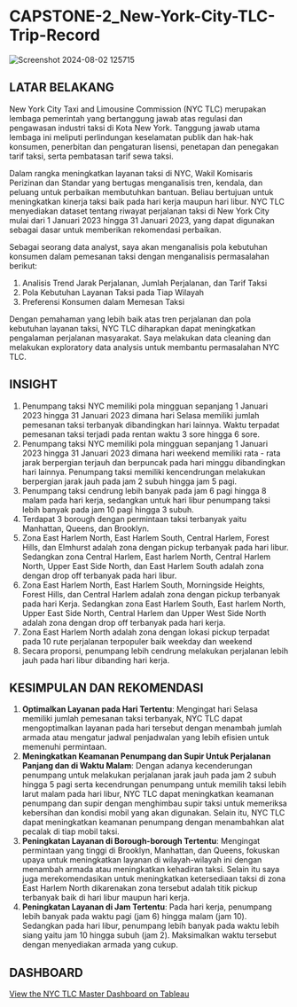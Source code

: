 # CAPSTONE-2_New-York-City-TLC-Trip-Record
![Screenshot 2024-08-02 125715](https://github.com/user-attachments/assets/b310298c-6741-44f6-a24d-efbb816d8a4f)

## LATAR BELAKANG
New York City Taxi and Limousine Commission (NYC TLC) merupakan lembaga pemerintah yang bertanggung jawab atas regulasi dan pengawasan industri taksi di Kota New York. Tanggung jawab utama lembaga ini meliputi perlindungan keselamatan publik dan hak-hak konsumen, penerbitan dan pengaturan lisensi, penetapan dan penegakan tarif taksi, serta pembatasan tarif sewa taksi.

Dalam rangka meningkatkan layanan taksi di NYC, Wakil Komisaris Perizinan dan Standar yang bertugas menganalisis tren, kendala, dan peluang untuk perbaikan membutuhkan bantuan. Beliau bertujuan untuk meningkatkan kinerja taksi baik pada hari kerja maupun hari libur. NYC TLC menyediakan dataset tentang riwayat perjalanan taksi di New York City mulai dari 1 Januari 2023 hingga 31 Januari 2023, yang dapat digunakan sebagai dasar untuk memberikan rekomendasi perbaikan.

Sebagai seorang data analyst, saya akan menganalisis pola kebutuhan konsumen dalam pemesanan taksi dengan menganalisis permasalahan berikut:

1. Analisis Trend Jarak Perjalanan, Jumlah Perjalanan, dan Tarif Taksi
2. Pola Kebutuhan Layanan Taksi pada Tiap Wilayah
3. Preferensi Konsumen dalam Memesan Taksi

Dengan pemahaman yang lebih baik atas tren perjalanan dan pola kebutuhan layanan taksi, NYC TLC diharapkan dapat meningkatkan pengalaman perjalanan masyarakat. Saya melakukan data cleaning dan melakukan exploratory data analysis untuk membantu permasalahan NYC TLC.

## INSIGHT
1. Penumpang taksi NYC memiliki pola mingguan sepanjang 1 Januari 2023 hingga 31 Januari 2023 dimana hari Selasa memiliki jumlah pemesanan taksi terbanyak dibandingkan hari lainnya. Waktu terpadat pemesanan taksi terjadi pada rentan waktu 3 sore hingga 6 sore.
2. Penumpang taksi NYC memiliki pola mingguan sepanjang 1 Januari 2023 hingga 31 Januari 2023 dimana hari weekend memiliki rata - rata jarak berpergian terjauh dan berpuncak pada hari minggu dibandingkan hari lainnya. Penumpang taksi memiliki kencendrungan melakukan berpergian jarak jauh pada jam 2 subuh hingga jam 5 pagi.
3. Penumpang taksi cendrung lebih banyak pada jam 6 pagi hingga 8 malam pada hari kerja, sedangkan untuk hari libur penumpang taksi lebih banyak pada jam 10 pagi hingga 3 subuh.
4. Terdapat 3 borough dengan permintaan taksi terbanyak yaitu Manhattan, Queens, dan Brooklyn.
5. Zona East Harlem North, East Harlem South, Central Harlem, Forest Hills, dan Elmhurst adalah zona dengan pickup terbanyak pada hari libur. Sedangkan zona Central Harlem, East harlem North, Central Harlem North, Upper East Side North, dan East Harlem South adalah zona dengan drop off terbanyak pada hari libur.
6. Zona East Harlem North, East Harlem South, Morningside Heights, Forest Hills, dan Central Harlem adalah zona dengan pickup terbanyak pada hari Kerja. Sedangkan zona East Harlem South, East harlem North, Upper East Side North, Central Harlem dan Upper West Side North adalah zona dengan drop off terbanyak pada hari kerja.
7. Zona East Harlem North adalah zona dengan lokasi pickup terpadat pada 10 rute perjalanan terpopuler baik weekday dan weekend
8. Secara proporsi, penumpang lebih cendrung melakukan perjalanan lebih jauh pada hari libur dibanding hari kerja.

## KESIMPULAN DAN REKOMENDASI
1. **Optimalkan Layanan pada Hari Tertentu**: Mengingat hari Selasa memiliki jumlah pemesanan taksi terbanyak, NYC TLC dapat mengoptimalkan layanan pada hari tersebut dengan menambah jumlah armada atau mengatur jadwal penjadwalan yang lebih efisien untuk memenuhi permintaan.
2. **Meningkatkan Keamanan Penumpang dan Supir Untuk Perjalanan Panjang dan di Waktu Malam**: Dengan adanya kecenderungan penumpang untuk melakukan perjalanan jarak jauh pada jam 2 subuh hingga 5 pagi serta kecendrungan penumpang untuk memilih taksi lebih larut malam pada hari libur, NYC TLC dapat meningkatkan keamanan penumpang dan supir dengan menghimbau supir taksi untuk memeriksa kebersihan dan kondisi mobil yang akan digunakan. Selain itu, NYC TLC dapat meningkatkan keamanan penumpang dengan menambahkan alat pecalak di tiap mobil taksi.
3. **Peningkatan Layanan di Borough-borough Tertentu**: Mengingat permintaan yang tinggi di Brooklyn, Manhattan, dan Queens, fokuskan upaya untuk meningkatkan layanan di wilayah-wilayah ini dengan menambah armada atau meningkatkan kehadiran taksi. Selain itu saya juga merekomendasikan untuk meningkatkan ketersediaan taksi di zona East Harlem North dikarenakan zona tersebut adalah titik pickup terbanyak baik di hari libur maupun hari kerja.
4. **Peningkatan Layanan di Jam Tertentu**: Pada hari kerja, penumpang lebih banyak pada waktu pagi (jam 6) hingga malam (jam 10). Sedangkan pada hari libur, penumpang lebih banyak pada waktu lebih siang yaitu jam 10 hingga subuh (jam 2). Maksimalkan waktu tersebut dengan menyediakan armada yang cukup.
## DASHBOARD
[View the NYC TLC Master Dashboard on Tableau](https://public.tableau.com/app/profile/yogga.prastya.wijaya/viz/Capstone2Yogga/NYCTLCMASTERDASHBOARD?publish=yes)
